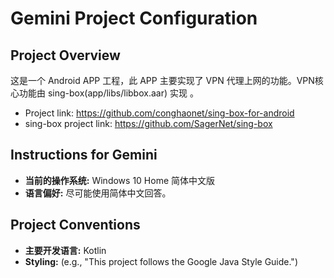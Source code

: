 # Gemini Project Configuration

## Project Overview
这是一个 Android APP 工程，此 APP 主要实现了 VPN 代理上网的功能。VPN核心功能由 sing-box(app/libs/libbox.aar) 实现 。

- Project link: https://github.com/conghaonet/sing-box-for-android
- sing-box project link: https://github.com/SagerNet/sing-box


## Instructions for Gemini

- **当前的操作系统:** Windows 10 Home 简体中文版
- **语言偏好:** 尽可能使用简体中文回答。

## Project Conventions

- **主要开发语言:** Kotlin
- **Styling:** (e.g., "This project follows the Google Java Style Guide.")